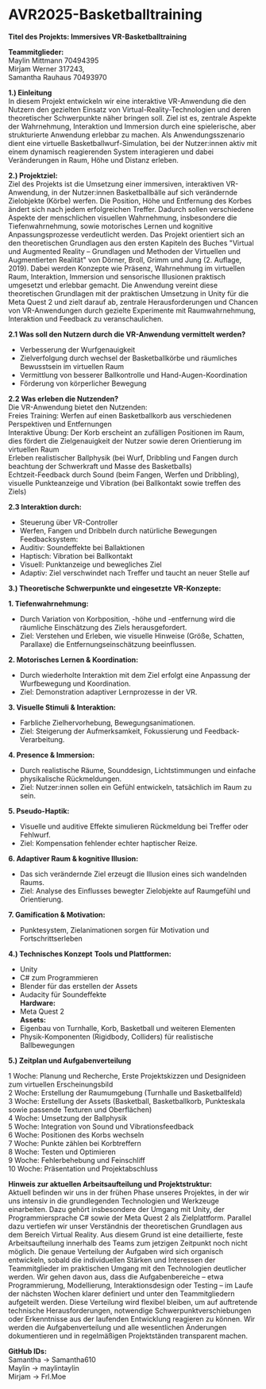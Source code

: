 # AVR2025-Basketballtraining

**Titel des Projekts: Immersives VR-Basketballtraining**

**Teammitglieder:** <br> Maylin Mittmann 70494395 <br> Mirjam Werner 317243, <br> Samantha Rauhaus 70493970

**1.) Einleitung** <br>
In diesem Projekt entwickeln wir eine interaktive VR-Anwendung die den Nutzern den gezielten Einsatz von Virtual-Reality-Technologien und deren theoretischer Schwerpunkte näher bringen soll. Ziel ist es, zentrale Aspekte der Wahrnehmung, Interaktion und Immersion durch eine spielerische, aber strukturierte Anwendung erlebbar zu machen. Als Anwendungsszenario dient eine virtuelle Basketballwurf-Simulation, bei der Nutzer:innen aktiv mit einem dynamisch reagierenden System interagieren und dabei Veränderungen in Raum, Höhe und Distanz erleben.

**2.) Projektziel:** <br>
Ziel des Projekts ist die Umsetzung einer immersiven, interaktiven VR-Anwendung, in der Nutzer:innen Basketballbälle auf sich verändernde Zielobjekte (Körbe) werfen. Die Position, Höhe und Entfernung des Korbes ändert sich nach jedem erfolgreichen Treffer. Dadurch sollen verschiedene Aspekte der menschlichen visuellen Wahrnehmung, insbesondere die Tiefenwahrnehmung, sowie motorisches Lernen und kognitive Anpassungsprozesse verdeutlicht werden.
Das Projekt orientiert sich an den theoretischen Grundlagen aus den ersten Kapiteln des Buches "Virtual und Augmented Reality – Grundlagen und Methoden der Virtuellen und Augmentierten Realität" von Dörner, Broll, Grimm und Jung (2. Auflage, 2019). Dabei werden Konzepte wie Präsenz, Wahrnehmung im virtuellen Raum, Interaktion, Immersion und sensorische Illusionen praktisch umgesetzt und erlebbar gemacht.
Die Anwendung vereint diese theoretischen Grundlagen mit der praktischen Umsetzung in Unity für die Meta Quest 2 und zielt darauf ab, zentrale Herausforderungen und Chancen von VR-Anwendungen durch gezielte Experimente mit Raumwahrnehmung, Interaktion und Feedback zu veranschaulichen.

**2.1 Was soll den Nutzern durch die VR-Anwendung vermittelt werden?** <br>
- Verbesserung der Wurfgenauigkeit <br>
- Zielverfolgung durch wechsel der Basketballkörbe und räumliches Bewusstsein im virtuellen Raum <br>
- Vermittlung von besserer Ballkontrolle und Hand-Augen-Koordination <br>
- Förderung von körperlicher Bewegung


**2.2 Was erleben die Nutzenden?** <br>
Die VR-Anwendung bietet den Nutzenden: <br>
Freies Training: Werfen auf einen Basketballkorb aus verschiedenen Perspektiven und Entfernungen <br>
Interaktive Übung: Der Korb erscheint an zufälligen Positionen im Raum, dies fördert die Zielgenauigkeit der Nutzer sowie deren Orientierung im virtuellen Raum <br>
Erleben realistischer Ballphysik (bei Wurf, Dribbling und Fangen durch beachtung der Schwerkraft und Masse des Basketballs) <br>
Echtzeit-Feedback durch Sound (beim Fangen, Werfen und Dribbling), visuelle Punkteanzeige und Vibration (bei Ballkontakt sowie treffen des Ziels) <br>

**2.3 Interaktion durch:** <br>
- Steuerung über VR-Controller <br>
- Werfen, Fangen und Dribbeln durch natürliche Bewegungen <br>
Feedbacksystem: <br>
- Auditiv: Soundeffekte bei Ballaktionen <br>
- Haptisch: Vibration bei Ballkontakt <br>
- Visuell: Punktanzeige und bewegliches Ziel <br>
- Adaptiv: Ziel verschwindet nach Treffer und taucht an neuer Stelle auf

**3.) Theoretische Schwerpunkte und eingesetzte VR-Konzepte:** <br>

**1. Tiefenwahrnehmung:** 
- Durch Variation von Korbposition, -höhe und -entfernung wird die räumliche Einschätzung des Ziels herausgefordert.
- Ziel: Verstehen und Erleben, wie visuelle Hinweise (Größe, Schatten, Parallaxe) die Entfernungseinschätzung beeinflussen. <br>

**2. Motorisches Lernen & Koordination:**
- Durch wiederholte Interaktion mit dem Ziel erfolgt eine Anpassung der Wurfbewegung und Koordination. <br>
- Ziel: Demonstration adaptiver Lernprozesse in der VR. <br>

**3. Visuelle Stimuli & Interaktion:** <br>
- Farbliche Zielhervorhebung, Bewegungsanimationen. <br>
- Ziel: Steigerung der Aufmerksamkeit, Fokussierung und Feedback-Verarbeitung. <br>

**4. Presence & Immersion:** <br>
- Durch realistische Räume, Sounddesign, Lichtstimmungen und einfache physikalische Rückmeldungen. <br>
- Ziel: Nutzer:innen sollen ein Gefühl entwickeln, tatsächlich im Raum zu sein. <br>

**5. Pseudo-Haptik:** <br>
- Visuelle und auditive Effekte simulieren Rückmeldung bei Treffer oder Fehlwurf. <br>
- Ziel: Kompensation fehlender echter haptischer Reize. <br>

**6. Adaptiver Raum & kognitive Illusion:** <br>
- Das sich verändernde Ziel erzeugt die Illusion eines sich wandelnden Raums. <br>
- Ziel: Analyse des Einflusses bewegter Zielobjekte auf Raumgefühl und Orientierung. <br>

**7. Gamification & Motivation:** <br>
- Punktesystem, Zielanimationen sorgen für Motivation und Fortschrittserleben <br>


**4.) Technisches Konzept** 
**Tools und Plattformen:** <br>
- Unity <br>
- C# zum Programmieren <br>
- Blender für das erstellen der Assets <br>
- Audacity für Soundeffekte <br>
**Hardware:**
- Meta Quest 2 <br>
**Assets:**
- Eigenbau von Turnhalle, Korb, Basketball und weiteren Elementen <br>
- Physik-Komponenten (Rigidbody, Colliders) für realistische Ballbewegungen


**5.) Zeitplan und Aufgabenverteilung** <br> 

1 Woche: Planung und Recherche, Erste Projektskizzen und Designideen zum virtuellen Erscheinungsbild <br>
2 Woche: Erstellung der Raumumgebung (Turnhalle und Basketballfeld) <br>
3 Woche: Erstellung der Assets (Basketball, Basketballkorb, Punkteskala sowie passende Texturen und Oberflächen) <br>
4 Woche: Umsetzung der Ballphysik <br>
5 Woche: Integration von Sound und Vibrationsfeedback <br>
6 Woche: Positionen des Korbs wechseln <br>
7 Woche: Punkte zählen bei Korbtreffern <br>
8 Woche: Testen und Optimieren <br>
9 Woche: Fehlerbehebung und Feinschliff <br>
10 Woche: Präsentation und Projektabschluss <br>

**Hinweis zur aktuellen Arbeitsaufteilung und Projektstruktur:** <br>
Aktuell befinden wir uns in der frühen Phase unseres Projektes, in der wir uns intensiv in die grundlegenden Technologien und Werkzeuge einarbeiten. Dazu gehört insbesondere der Umgang mit Unity, der Programmiersprache C# sowie der Meta Quest 2 als Zielplattform. Parallel dazu vertiefen wir unser Verständnis der theoretischen Grundlagen aus dem Bereich Virtual Reality.
Aus diesem Grund ist eine detaillierte, feste Arbeitsaufteilung innerhalb des Teams zum jetzigen Zeitpunkt noch nicht möglich. Die genaue Verteilung der Aufgaben wird sich organisch entwickeln, sobald die individuellen Stärken und Interessen der Teammitglieder im praktischen Umgang mit den Technologien deutlicher werden.
Wir gehen davon aus, dass die Aufgabenbereiche – etwa Programmierung, Modellierung, Interaktionsdesign oder Testing – im Laufe der nächsten Wochen klarer definiert und unter den Teammitgliedern aufgeteilt werden. Diese Verteilung wird flexibel bleiben, um auf auftretende technische Herausforderungen, notwendige Schwerpunktverschiebungen oder Erkenntnisse aus der laufenden Entwicklung reagieren zu können.
Wir werden die Aufgabenverteilung und alle wesentlichen Änderungen dokumentieren und in regelmäßigen Projektständen transparent machen.


**GitHub IDs:** <br>
Samantha -> Samantha610 <br>
Maylin -> maylintaylin <br>
Mirjam -> Frl.Moe




